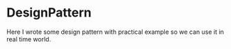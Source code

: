 # DesignPattern

Here I wrote some design pattern with practical example so we can use it in real time world. 
